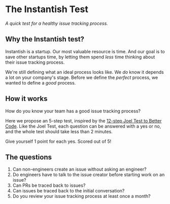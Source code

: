 # The Instantish Test
_A quick test for a healthy issue tracking process._

## Why the Instantish test?

Instantish is a startup. Our most valuable resource is time. And our goal is to save other startups time, by letting them spend _less_ time thinking about their issue tracking process.

We're still defining what an ideal process looks like. We _do_ know it depends a lot on your company's stage. Before we define the _perfect_ process, we wanted to define a _good_ process.

## How it works

How do you know your team has a good issue tracking process?

Here we propose an 5-step test, inspired by the [12-step Joel Test to Better Code](https://www.joelonsoftware.com/2000/08/09/the-joel-test-12-steps-to-better-code/). Like the Joel Test, each question can be answered with a yes or no, and the whole test should take less than 2 minutes.

Give yourself 1 point for each yes. Scored out of 5!

## The questions

1. Can non-engineers create an issue without asking an engineer?
2. Do engineers have to talk to the issue creator before starting work on an issue?
3. Can PRs be traced back to issues?
4. Can issues be traced back to the initial conversation?
5. Do you review your issue tracking process at least once a month?

